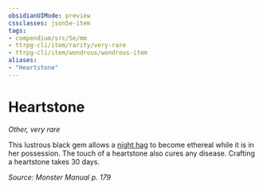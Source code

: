 ```yaml
---
obsidianUIMode: preview
cssclasses: json5e-item
tags:
- compendium/src/5e/mm
- ttrpg-cli/item/rarity/very-rare
- ttrpg-cli/item/wondrous/wondrous-item
aliases: 
- "Heartstone"
---
```

# Heartstone
*Other, very rare*  


This lustrous black gem allows a [night hag](/3-Mechanics/CLI/bestiary/fiend/night-hag.md) to become ethereal while it is in her possession. The touch of a heartstone also cures any disease. Crafting a heartstone takes 30 days.

*Source: Monster Manual p. 179*